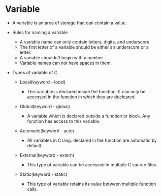 # Variable

- A variable is an area of storage that can contain a value.

- Rules for naming a variable
    - A variable name can only contain letters, digits, and underscore.
    - The first letter of a variable should be either an underscore or a letter.
    - A variable shouldn't begin with a number
    - Variable names can not have spaces in them.

- Types of variable of C
    - Local(keyword - local)
        - This variable is declared inside the function. It can only be accessed in the function in which they are decleared.

    - Global(keyword - global)
        - A variable which is declared outside a function or block. Any function has access to this variable.

    - Automatic(keyword - auto)
        - All variables in C lang. declared in the function are automatic by default.

    - External(keyword - extern)
        - This type of variable can be accessed in multiple C source files.

    - Static(keyword - static)
        - This type of variable retains its value between multiple function calls.